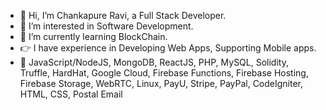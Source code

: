 - 👋 Hi, I’m Chankapure Ravi, a Full Stack Developer.
- 👀 I’m interested in Software Development.
- 🧠 I’m currently learning BlockChain.
- 👉 I have experience in Developing Web Apps, Supporting Mobile apps.
- 👣 JavaScript/NodeJS, MongoDB, ReactJS, PHP, MySQL, Solidity, Truffle, HardHat, Google Cloud, Firebase Functions, Firebase Hosting, Firebase Storage, WebRTC, Linux, PayU, Stripe, PayPal, CodeIgniter, HTML, CSS, Postal Email

